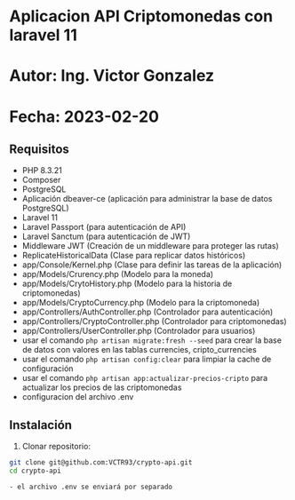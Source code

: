 # Aplicacion API Criptomonedas con laravel 11
# Autor: Ing. Victor Gonzalez
# Fecha: 2023-02-20

## Requisitos
- PHP 8.3.21
- Composer
- PostgreSQL
- Aplicación dbeaver-ce (aplicación para administrar la base de datos PostgreSQL)
- Laravel 11
- Laravel Passport (para autenticación de API)
- Laravel Sanctum (para autenticación de JWT)
- Middleware JWT (Creación de un middleware para proteger las rutas)
- ReplicateHistoricalData (Clase para replicar datos históricos)
- app/Console/Kernel.php (Clase para definir las tareas de la aplicación)
- app/Models/Crurency.php (Modelo para la moneda)
- app/Models/CrytoHistory.php (Modelo para la historia de criptomonedas)
- app/Models/CryptoCurrency.php (Modelo para la criptomoneda)
- app/Controllers/AuthController.php (Controlador para autenticación)
- app/Controllers/CryptoController.php (Controlador para criptomonedas)
- app/Controllers/UserController.php (Controlador para usuarios)
- usar el comando `php artisan migrate:fresh --seed` para crear la base de datos con valores en las tablas currencies, cripto_currencies
- usar el comando `php artisan config:clear` para limpiar la cache de configuración
- usar el comando `php artisan app:actualizar-precios-cripto` para actualizar los precios de las criptomonedas
- configuracion del archivo .env
<!-- 
PP_NAME=Laravel
APP_ENV=local
APP_KEY=base64:9sZhoat7jvh0qH+kvHVt0RUsMhjXm4FXlR59wvWbpVM=
APP_DEBUG=true
APP_TIMEZONE=America/Caracas
APP_URL=http://localhost

APP_LOCALE=en
APP_FALLBACK_LOCALE=en
APP_FAKER_LOCALE=en_US

APP_MAINTENANCE_DRIVER=file
# APP_MAINTENANCE_STORE=database

PHP_CLI_SERVER_WORKERS=4

BCRYPT_ROUNDS=12

LOG_CHANNEL=stack
LOG_STACK=single
LOG_DEPRECATIONS_CHANNEL=null
LOG_LEVEL=debug

DB_CONNECTION=pgsql
DB_HOST=127.0.0.1
DB_PORT=5432
DB_DATABASE=api_crypto
DB_USERNAME=postgres
DB_PASSWORD=1234

SESSION_DRIVER=database
SESSION_LIFETIME=120
SESSION_ENCRYPT=false
SESSION_PATH=/
SESSION_DOMAIN=null

BROADCAST_CONNECTION=log
FILESYSTEM_DISK=local
QUEUE_CONNECTION=database

CACHE_STORE=database
CACHE_PREFIX=

MEMCACHED_HOST=127.0.0.1

REDIS_CLIENT=phpredis
REDIS_HOST=127.0.0.1
REDIS_PASSWORD=null
REDIS_PORT=6379

MAIL_MAILER=log
MAIL_SCHEME=null
MAIL_HOST=127.0.0.1
MAIL_PORT=2525
MAIL_USERNAME=null
MAIL_PASSWORD=null
MAIL_FROM_ADDRESS="hello@example.com"
MAIL_FROM_NAME="${APP_NAME}"

AWS_ACCESS_KEY_ID=
AWS_SECRET_ACCESS_KEY=
AWS_DEFAULT_REGION=us-east-1
AWS_BUCKET=
AWS_USE_PATH_STYLE_ENDPOINT=false

VITE_APP_NAME="${APP_NAME}"
-->

## Instalación
1. Clonar repositorio:
```bash
git clone git@github.com:VCTR93/crypto-api.git
cd crypto-api

- el archivo .env se enviará por separado 
